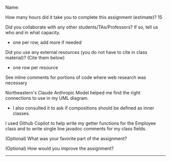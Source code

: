Name:

How many hours did it take you to complete this assignment (estimate)?
15

Did you collaborate with any other students/TAs/Professors? If so, tell us who and in what
capacity.

* one per row, add more if needed
  
Did you use any external resources (you do not have to cite in class material)? (Cite them below)

* one row per resource

See inline comments for portions of code where web research was necessary

Northeastern's Claude Anthropic Model helped me find the right connections to use in my UML diagram.
- I also consulted it to ask if compositions should be defined as inner classes.

I used Github Copilot to help write my getter functions for the Employee class and to write single line javadoc comments for my class fields.

(Optional) What was your favorite part of the assignment?

(Optional) How would you improve the assignment?

---
